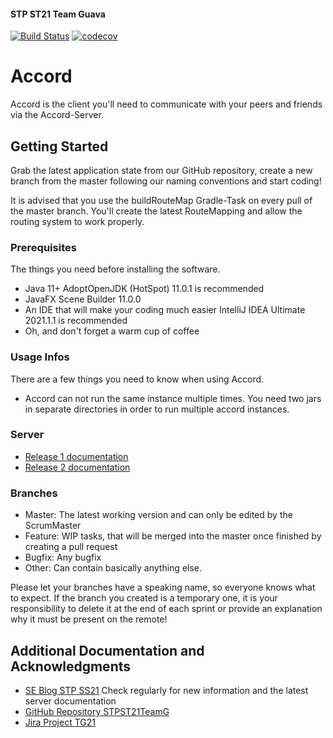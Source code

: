 #### STP ST21 Team Guava

[![Build Status](https://www.travis-ci.com/sekassel/STPST21TeamG.svg?token=iv8L4W51ZozK2puhSbJk&branch=master)](https://www.travis-ci.com/sekassel/STPST21TeamG)
[![codecov](https://codecov.io/gh/sekassel/STPST21TeamG/branch/master/graph/badge.svg?token=HQTC4B9IYG)](https://codecov.io/gh/sekassel/STPST21TeamG)

# Accord

Accord is the client you'll need to communicate with your peers and friends via the Accord-Server.

## Getting Started

Grab the latest application state from our GitHub repository, create a new branch from the master following our naming
conventions and start coding!

It is advised that you use the buildRouteMap Gradle-Task on every pull of the master branch. You'll create the latest
RouteMapping and allow the routing system to work properly.

### Prerequisites

The things you need before installing the software.

* Java 11+ AdoptOpenJDK (HotSpot) 11.0.1 is recommended
* JavaFX Scene Builder 11.0.0
* An IDE that will make your coding much easier IntelliJ IDEA Ultimate 2021.1.1 is recommended
* Oh, and don't forget a warm cup of coffee

### Usage Infos
There are a few things you need to know when using Accord.

* Accord can not run the same instance multiple times. You need two jars in separate directories in order to run multiple accord instances.

### Server

* [Release 1 documentation](https://seblog.cs.uni-kassel.de/wp-content/uploads/2021/04/ServerdokuR1.pdf)
* [Release 2 documentation](https://seblog.cs.uni-kassel.de/wp-content/uploads/2021/05/ServerdokuR2.pdf)

### Branches

* Master: The latest working version and can only be edited by the ScrumMaster
* Feature: WIP tasks, that will be merged into the master once finished by creating a pull request
* Bugfix: Any bugfix
* Other: Can contain basically anything else.

Please let your branches have a speaking name, so everyone knows what to expect. If the branch you created is a
temporary one, it is your responsibility to delete it at the end of each sprint or provide an explanation why it must be
present on the remote!

## Additional Documentation and Acknowledgments

* [SE Blog STP SS21](https://seblog.cs.uni-kassel.de/ss21/software-technik-praktikum/)
  Check regularly for new information and the latest server documentation
* [GitHub Repository STPST21TeamG](https://github.com/sekassel/STPST21TeamG)
* [Jira Project TG21](https://jira.uniks.de/projects/TG21/summary)
